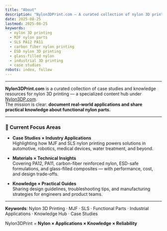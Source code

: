 ```yaml
---
title: "About"
description: "Nylon3DPrint.com — A curated collection of nylon 3D printing case studies, knowledge resources, and industry insights."
date: 2025-08-25
lastmod: 2025-08-25
keywords:
  - nylon 3D printing
  - MJF nylon parts
  - SLS PA12 PA11
  - carbon fiber nylon printing
  - ESD nylon 3D printing
  - glass-filled nylon
  - industrial 3D printing
  - case studies
robots: index, follow
---
```

---
**Nylon3DPrint.com** is a curated collection of case studies and knowledge resources for nylon 3D printing — a specialized content hub under [Nylon3DP.com](https://www.nylon3dp.com/).  
The mission is clear: **document real-world applications and share practical knowledge about functional nylon parts.**

---

### 🎯 Current Focus Areas
- **Case Studies × Industry Applications**  
  Highlighting how MJF and SLS nylon printing powers solutions in automotive, robotics, medical devices, water treatment, and beyond.  

- **Materials × Technical Insights**  
  Covering PA12, PA11, carbon-fiber reinforced nylon, ESD-safe formulations, and glass-filled composites — with performance, cost, and design trade-offs.  

- **Knowledge × Practical Guides**  
  Sharing design guidelines, troubleshooting tips, and manufacturing strategies for engineers and product teams.  

---

**Keywords**: Nylon 3D Printing · MJF · SLS · Functional Parts · Industrial Applications · Knowledge Hub · Case Studies  

Nylon3DPrint = **Nylon × Applications × Knowledge × Reliability**
